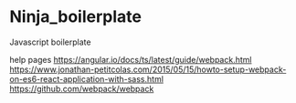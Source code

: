 # Ninja_boilerplate
Javascript boilerplate


help pages
https://angular.io/docs/ts/latest/guide/webpack.html
https://www.jonathan-petitcolas.com/2015/05/15/howto-setup-webpack-on-es6-react-application-with-sass.html
https://github.com/webpack/webpack
